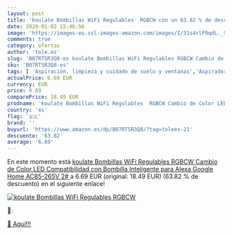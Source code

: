 ```yaml
---
layout: post
title: 'koulate Bombillas WiFi Regulables  RGBCW con un 63.82 % de descuento'
date: 2020-01-02 15:46:56
image: 'https://images-eu.ssl-images-amazon.com/images/I/31s4rlP9qdL._SL400_.jpg'
comments: true
category: ofertas
author: 'tole.es'
slug: 'B07RTSR3Q8-es koulate Bombillas WiFi Regulables RGBCW Cambio de Color...'
sku: 'B07RTSR3Q8-es'
tags: [ 'Aspiración, limpieza y cuidado de suelo y ventanas','Aspiradoras','Bombillas','Bombillas Wi-Fi','Bombillas de color','Bombillas de uso específico','Bricolaje y herramientas','Enchufes estándar','Enchufes inteligentes y a control remoto','Enchufes y accesorios','Hogar y cocina','Iluminación','Iluminación de interior','Iluminación decorativa y para usos específicos de interior','Instalación eléctrica','Robots aspiradores','Tiras LED de interior','alexa','google','home', ]
actualPrice: 6.69 EUR
currency: EUR
price: 6.69
comparePrice: 18.49 EUR
prodname: 'koulate Bombillas WiFi Regulables  RGBCW Cambio de Color LED Compatibilidad con Bombilla Inteligente para Alexa Google Home AC85-265V  2# '
country: 'es'
flag: '🇪🇸'
brand: ''
buyurl: 'https://www.amazon.es/dp/B07RTSR3Q8/?tag=tolees-21'
descuento: '63.82'
average: '6.69'
---
```


En este momento está [koulate Bombillas WiFi Regulables  RGBCW Cambio de Color LED Compatibilidad con Bombilla Inteligente para Alexa Google Home AC85-265V  2# ](https://www.amazon.es/dp/B07RTSR3Q8/?tag=tolees-21) a 6.69 EUR (original: 18.49 EUR) (63.82 %  de descuento) en el siguiente enlace!

[![koulate Bombillas WiFi Regulables  RGBCW](https://images-eu.ssl-images-amazon.com/images/I/31s4rlP9qdL._SL400_.jpg)](https://www.amazon.es/dp/B07RTSR3Q8/?tag=tolees-21)

🔎:


[🛒 Aquí!!!](https://www.amazon.es/dp/B07RTSR3Q8/?tag=tolees-21)
